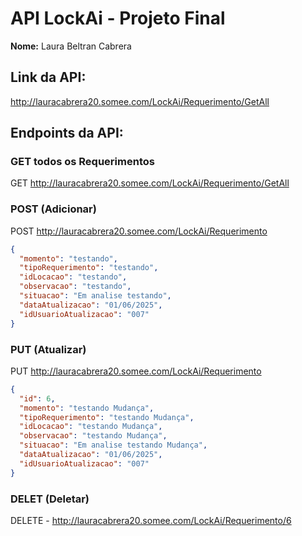 # API LockAi - Projeto Final

**Nome:** Laura Beltran Cabrera

## Link da API:
http://lauracabrera20.somee.com/LockAi/Requerimento/GetAll

## Endpoints da API:

### GET todos os Requerimentos
GET http://lauracabrera20.somee.com/LockAi/Requerimento/GetAll

### POST (Adicionar)

POST http://lauracabrera20.somee.com/LockAi/Requerimento
```json
{
  "momento": "testando",
  "tipoRequerimento": "testando",
  "idLocacao": "testando",
  "observacao": "testando",
  "situacao": "Em analise testando",
  "dataAtualizacao": "01/06/2025",
  "idUsuarioAtualizacao": "007"
}
```

### PUT (Atualizar)

PUT http://lauracabrera20.somee.com/LockAi/Requerimento

```json
{
  "id": 6,
  "momento": "testando Mudança",
  "tipoRequerimento": "testando Mudança",
  "idLocacao": "testando Mudança",
  "observacao": "testando Mudança",
  "situacao": "Em analise testando Mudança",
  "dataAtualizacao": "01/06/2025",
  "idUsuarioAtualizacao": "007"
}
```
### DELET (Deletar)

DELETE - http://lauracabrera20.somee.com/LockAi/Requerimento/6